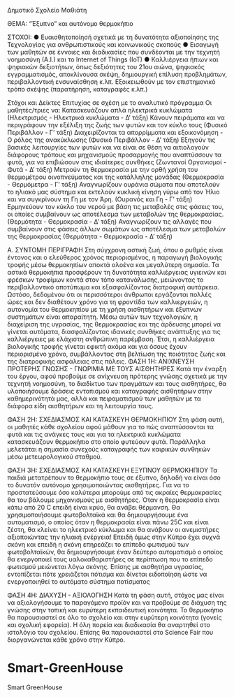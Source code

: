 Δημοτικό Σχολείο Μαθιάτη


ΘΕΜΑ:
“Έξυπνo” και αυτόνομο θερμοκήπιο

ΣΤΟΧΟΙ:
●      Ευαισθητοποίησή σχετικά με τη δυνατότητα αξιοποίησης της Τεχνολογίας για ανθρωπιστικούς και κοινωνικούς σκοπούς
●      Εισαγωγή των μαθητών σε έννοιες και διαδικασίες που συνδέονται με την τεχνητή νοημοσύνη (Α.Ι.) και το Internet of Things (IoT)
●      Καλλιέργεια ήπιων και ψηφιακών δεξιοτήτων, όπως δεξιότητες του 21ου αιώνα, ψηφιακός εγγραμματισμός, αποκλίνουσα σκέψη, δημιουργική επίλυση προβλημάτων, περιβαλλοντική ενσυναίσθηση κ.λπ.
Εξοικειωθούν με τον επιστημονικό τρόπο σκέψης (παρατήρηση, καταγραφές κ.λπ.)

Στόχοι και Δείκτες Επιτυχίας σε σχέση με το αναλυτικό πρόγραμμα
Οι μαθητές/τριες να: 
Κατασκευάζουν απλά ηλεκτρικά κυκλώματα  (Ηλεκτρισμός - Ηλεκτρικά κυκλώματα - Δ’ τάξη)
Κάνουν πειράματα και να περιγράφουν την εξέλιξη της ζωής των φυτών και τον κύκλο τους (Φυσικό Περιβάλλον - Γ’ τάξη)
Διαχειρίζονται τα απορρίμματα και εξοικονόμηση - Ο ρόλος της ανακύκλωσης (Φυσικό Περιβάλλον - Δ’ τάξη)
Εξηγούν τις βασικές λειτουργίες των φυτών και να είναι σε θέση να αιτιολογούν διάφορους τρόπους και μηχανισμούς προσαρμογής που αναπτύσσουν τα φυτά, για να επιβιώσουν στις ιδιαίτερες συνθήκες (Ζωντανοί Οργανισμοί - Φυτά - Δ’ τάξη)
Μετρούν τη θερμοκρασία με την ορθή χρήση του θερμομέτρου οινοπνεύματος και της κατάλληλης μονάδας (Θερμοκρασία - Θερμόμετρα - Γ’ τάξη)
Αναγνωρίζουν ουράνια σώματα που αποτελούν το ηλιακό μας σύστημα και εκτελούν κυκλική κίνηση γύρω από τον Ήλιο και να συγκρίνουν τη Γη με τον Άρη. (Ουρανός και Γη - Γ’ τάξη)
Ερμηνεύουν τον κύκλο του νερού με βάση τις μεταβολές στις φάσεις του, οι οποίες συμβαίνουν ως αποτέλεσμα των μεταβολών της θερμοκρασίας. (Θερμότητα - Θερμοκρασία - Δ’ τάξη)
Αναγνωρίζουν τις αλλαγές που συμβαίνουν στις φάσεις άλλων σωμάτων ως αποτέλεσμα των μεταβολών της θερμοκρασίας (Θερμότητα - Θερμοκρασία - Δ’ τάξη)

Α. ΣΥΝΤΟΜΗ ΠΕΡΙΓΡΑΦΗ
Στη σύγχρονη αστική ζωή, όπου ο ρυθμός είναι έντονος και ο ελεύθερος χρόνος περιορισμένος, η παραγωγή βιολογικής τροφής μέσω θερμοκηπίων αποκτά ολοένα και μεγαλύτερη σημασία. Τα αστικά θερμοκήπια προσφέρουν τη δυνατότητα καλλιέργειας υγιεινών και φρέσκων τροφίμων κοντά στον τόπο κατανάλωσης, μειώνοντας το περιβαλλοντικό αποτύπωμα και εξασφαλίζοντας διατροφική αυτάρκεια. Ωστόσο, δεδομένου ότι οι περισσότεροι άνθρωποι εργάζονται πολλές ώρες και δεν διαθέτουν χρόνο για τη φροντίδα των καλλιεργειών, η αυτονομία του θερμοκηπίου με τη χρήση αισθητήρων και έξυπνων συστημάτων είναι απαραίτητη. Μέσω αυτών των τεχνολογιών, η διαχείριση της υγρασίας, της θερμοκρασίας και της άρδευσης μπορεί να γίνεται αυτόματα, διασφαλίζοντας ιδανικές συνθήκες ανάπτυξης για τις καλλιέργειες με ελάχιστη ανθρώπινη παρέμβαση. Έτσι, η καλλιέργεια βιολογικής τροφής γίνεται εφικτή ακόμα και για όσους έχουν περιορισμένο χρόνο, συμβάλλοντας στη βελτίωση της ποιότητας ζωής και της διατροφικής ασφάλειας στις πόλεις.
ΦΑΣΗ 1Η: ΑΝΙΧΝΕΥΣΗ ΠΡΟΤΕΡΗΣ ΓΝΩΣΗΣ - ΓΝΩΡΙΜΙΑ ΜΕ ΤΟΥΣ ΑΙΣΘΗΤΗΡΕΣ
Κατά την έναρξη του έργου, αφού προβούμε σε ανίχνευση πρότερης γνώσης σχετικά με την τεχνητή νοημοσύνη, το διαδίκτυο των πραγμάτων και τους αισθητήρες, θα υλοποιήσουμε δράσεις εντοπισμού και καταγραφής αισθητήρων στην καθημερινότητά μας, αλλά και πειραματισμού των μαθητών με τα διάφορα είδη αισθητήρων και τη λειτουργία τους.

ΦΑΣΗ 2Η: ΣΧΕΔΙΑΣΜΟΣ ΚΑΙ ΚΑΤΑΣΚΕΥΗ ΘΕΡΜΟΚΗΠΙΟΥ
Στη φάση αυτή, οι μαθητές κάθε σχολείου αφού μάθουν για το πώς αναπτύσσονται τα φυτά και τις ανάγκες τους και για τα ηλεκτρικά κυκλώματα κατασκευάζουν θερμοκήπιο στο οποίο φυτεύουν φυτά. Παράλληλα μελετάται η σημασία συνεχούς καταγραφής των καιρικών συνθηκών μέσω μετεωρολογικού σταθμού.

ΦΑΣΗ 3Η: ΣΧΕΔΙΑΣΜΟΣ ΚΑΙ ΚΑΤΑΣΚΕΥΗ ΕΞΥΠΝΟΥ ΘΕΡΜΟΚΗΠΙΟΥ
Τα παιδιά μετατρέπουν το θερμοκήπιο τους σε έξυπνο, δηλαδή να είναι όσο το δυνατόν αυτόνομο χρησιμοποιώντας αισθητήρες. 
Για να το προστατεύσουμε όσο καλύτερα μπορούμε από τις ακραίες θερμοκρασίες θα του βάλουμε μηχανισμούς με αισθητήρες. 
Όταν η θερμοκρασία είναι κάτω από 20 C επειδή είναι κρύο, θα ανάβει θέρμανση.
Θα χρησιμοποιήσουμε φωτοβολταϊκά και θα δημιουργήσουμε ένα αυτοματισμό, ο οποίος όταν η θερμοκρασία είναι πάνω 25C και είναι ζέστη, θα κλείνει το  ηλεκτρικό κύκλωμα  και θα ανάβουν οι ανεμιστήρες αξιοποιώντας την ηλιακή ενέργεια! 
Επειδή όμως στην Κύπρο έχει συχνά  σκόνη και επειδή η σκόνη επηρεάζει το επίπεδο φωτισμού των φωτοβολταϊκών, θα δημιουργήσουμε  έναν δεύτερο αυτοματισμό ο οποίος θα ενεργοποιεί τους υαλοκαθαριστήρες σε περίπτωση που το επίπεδο φωτισμού μειώνεται λόγω σκόνης. 
Επίσης με αισθητήρα υγρασίας, εντοπίζεται πότε χρειάζεται πότισμα και δίνεται ειδοποίηση ώστε να ενεργοποιηθεί το αυτόματο σύστημα ποτίσματος

ΦΑΣΗ 4Η: ΔΙΑΧΥΣΗ - ΑΞΙΟΛΟΓΗΣΗ
Κατά τη φάση αυτή, στόχος μας είναι να αξιολογήσουμε το παραγόμενο προϊόν και να προβούμε σε διάχυση της γνώσης στην τοπική και ευρύτερη εκπαιδευτική κοινότητα.
Το θερμοκήπιο θα παρουσιαστεί σε όλο το σχολείο και στην ευρύτερη κοινότητα (γονείς και σχολική εφορεία). Η όλη πορεία και διαδικασία θα αναρτηθεί στο ιστολόγιο του σχολείου. Επίσης θα παρουσιαστεί στο Science Fair που διοργανώνεται κάθε χρόνο στην Κύπρο.
# Smart-GreenHouse
Smart GreenHouse
